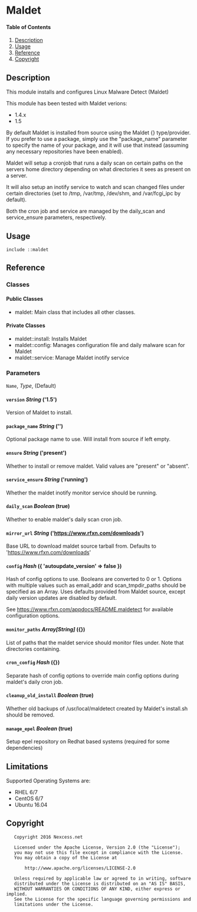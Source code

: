 # Maldet

#### Table of Contents

1. [Description](#description)
2. [Usage](#usage)
3. [Reference](#reference)
4. [Copyright](#copywrite)

## Description

This module installs and configures Linux Malware Detect (Maldet)

This module has been tested with Maldet verions:
  - 1.4.x
  - 1.5

By default Maldet is installed from source using the Maldet {} type/provider. If you prefer to use a package, simply use the "package_name" parameter to specify the name of your package, and it will use that instead (assuming any necessary repositories have been enabled).

Maldet will setup a cronjob that runs a daily scan on certain paths on the servers home directory depending on what directories it sees as present on a server.

It will also setup an inotify service to watch and scan changed files under certain directories (set to /tmp, /var/tmp, /dev/shm, and /var/fcgi_ipc by default).

Both the cron job and service are managed by the daily_scan and service_ensure parameters, respectively.

## Usage

```
include ::maldet
```

## Reference

### Classes

#### Public Classes

* maldet: Main class that includes all other classes.

#### Private Classes

* maldet::install: Installs Maldet
* maldet::config: Manages configuration file and daily malware scan for Maldet
* maldet::service: Manage Maldet inotify service

### Parameters

`Name`, _Type_, (Default)

#### `version` _String_ ('1.5')

Version of Maldet to install.

#### `package_name` _String_ ('')

Optional package name to use. Will install from source if left empty.

#### `ensure` _String_ ('present')

Whether to install or remove maldet. Valid values are "present" or "absent".

#### `service_ensure` _String_ ('running')

Whether the maldet inotify monitor service should be running.

#### `daily_scan` _Boolean_ (true)

Whether to enable maldet's daily scan cron job.

#### `mirror_url` _String_ ('https://www.rfxn.com/downloads')

Base URL to download maldet source tarball from. Defaults to 'https://www.rfxn.com/downloads'

#### `config` _Hash_ ({ 'autoupdate_version' => false })

Hash of config options to use. Booleans are converted to 0 or 1. Options with multiple values such as email_addr and scan_tmpdir_paths should be specified as an Array. Uses defaults provided from Maldet source, except daily version updates are disabled by default.

See https://www.rfxn.com/appdocs/README.maldetect for available configuration options.

#### `monitor_paths` _Array[String]_ ({})

List of paths that the maldet service should monitor files under. Note that directories containing.

#### `cron_config` _Hash_ ({})

Separate hash of config options to override main config options during maldet's daily cron job.

#### `cleanup_old_install` _Boolean_ (true)

Whether old backups of /usr/local/maldetect created by Maldet's install.sh should be removed.

#### `manage_epel` _Boolean_ (true)

Setup epel repository on Redhat based systems (required for some dependencies)

## Limitations

Supported Operating Systems are:
  - RHEL 6/7
  - CentOS 6/7
  - Ubuntu 16.04

## Copyright

~~~
   Copyright 2016 Nexcess.net

   Licensed under the Apache License, Version 2.0 (the "License");
   you may not use this file except in compliance with the License.
   You may obtain a copy of the License at

       http://www.apache.org/licenses/LICENSE-2.0

   Unless required by applicable law or agreed to in writing, software
   distributed under the License is distributed on an "AS IS" BASIS,
   WITHOUT WARRANTIES OR CONDITIONS OF ANY KIND, either express or implied.
   See the License for the specific language governing permissions and
   limitations under the License.
~~~
